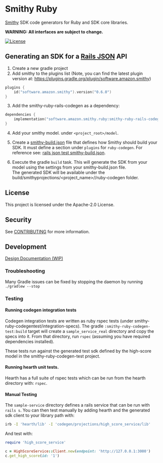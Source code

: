 # Smithy Ruby

[Smithy](https://awslabs.github.io/smithy/) SDK code generators for Ruby and
SDK core libraries.

**WARNING: All interfaces are subject to change.**

[![License][apache-badge]][apache-url]

[apache-badge]: https://img.shields.io/badge/License-Apache%202.0-blue.svg
[apache-url]: LICENSE

## Generating an SDK for a [Rails JSON](https://github.com/awslabs/smithy-ruby/wiki/Rails-JSON-Protocol) API
1. Create a new gradle project
2. Add smithy to the plugins list (Note, you can find the latest plugin version at: https://plugins.gradle.org/plugin/software.amazon.smithy)
```kotlin
plugins {
    id("software.amazon.smithy").version("0.6.0")
}
```
3. Add the smithy-ruby-rails-codegen as a dependency:
```kotlin
dependencies {
    implementation("software.amazon.smithy.ruby:smithy-ruby-rails-codegen:0.1.0")
}
```
4. Add your smithy model. under `<project_root>/model`.
5. Create a [smithy-build.json](https://awslabs.github.io/smithy/1.0/guides/building-models/build-config.html) file
   that defines how Smithy should build your SDK. It must define a section under `plugins` for `ruby-codegen`. For
   reference see: [rails json test smithy-build.json](https://github.com/awslabs/smithy-ruby/blob/main/codegen/smithy-ruby-rails-codegen-test/smithy-build.json).

6. Execute the gradle `build` task.
   This will generate the SDK from your model using the settings from your
   smithy-build.json file.  
   The generated SDK will be available under the build/smithyprojections/<project_name>/<service-name>/ruby-codegen folder.

## License

This project is licensed under the Apache-2.0 License.

## Security

See [CONTRIBUTING](CONTRIBUTING.md#security-issue-notifications) for more information.

## Development

[Design Documentation (WIP)](https://github.com/awslabs/smithy-ruby/wiki)

### Troubleshooting

Many Gradle issues can be fixed by stopping the daemon by running `./gradlew --stop`

### Testing

#### Running codegen integration tests
Codegen integration tests are written as ruby rspec tests (under smithy-ruby-codegentest/integration-specs).  The gradle `:smithy-ruby-codegen-test:build` target will create a `sample_service_real` directory and copy the specs into it.  From that directory, run `rspec` (assuming you have required dependencies installed).

These tests run against the generated test sdk defined by the high-score model in the smithy-ruby-codegen-test project.

#### Running hearth unit tests.
Hearth has a full suite of rspec tests which can be run from the hearth directory with: `rspec`.

#### Manual Testing
The `sample-service` directory defines a rails service that can be run with `rails s`.  You can then test manually by adding hearth and the generated sdk client to your library path with:
```sh
irb -I 'hearth/lib' -I 'codegen/projections/high_score_service/lib'
```

And test with:
```Ruby
require 'high_score_service'

c = HighScoreService::Client.new(endpoint: 'http://127.0.0.1:3000')
c.get_high_score(id: '1')
```

